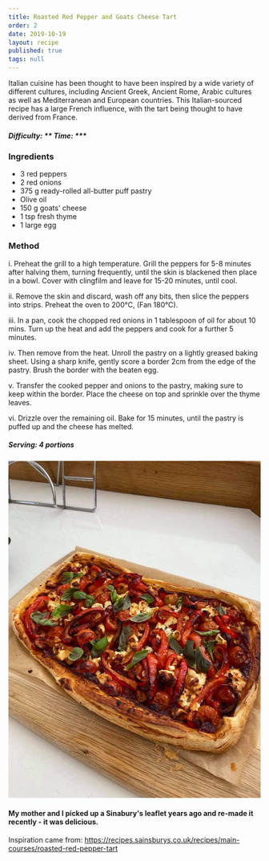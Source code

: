 ```yaml
---
title: Roasted Red Pepper and Goats Cheese Tart
order: 2
date: 2019-10-19
layout: recipe
published: true
tags: null
---
```

Italian cuisine has been thought to have been inspired by a wide variety of different cultures, including Ancient Greek, Ancient Rome, Arabic cultures as well as Mediterranean and European countries. This Italian-sourced recipe has a large French influence, with the tart being thought to have derived from France.

##### Difficulty: \*\* Time: \*\**

### Ingredients

* 3 red peppers
* 2 red onions
* 375 g ready-rolled all-butter puff pastry
* Olive oil
* 150 g goats' cheese
* 1 tsp fresh thyme
* 1 large egg

### Method

i. Preheat the grill to a high temperature. Grill the peppers for 5-8 minutes after halving them, turning frequently, until the skin is blackened then place in a bowl. Cover with clingfilm and leave for 15-20 minutes, until cool.

ii. Remove the skin and discard, wash off any bits, then slice the peppers into strips. Preheat the oven to 200°C, (Fan 180°C).

iii. In a pan, cook the chopped red onions in 1 tablespoon of oil for about 10 mins. Turn up the heat and add the peppers and cook for a further 5 minutes. 

iv. Then remove from the heat. Unroll the pastry on a lightly greased baking sheet. Using a sharp knife, gently score a border 2cm from the edge of the pastry. Brush the border with the beaten egg.

v. Transfer the cooked pepper and onions to the pastry, making sure to keep within the border. Place the cheese on top and sprinkle over the thyme leaves. 

vi. Drizzle over the remaining oil. Bake for 15 minutes, until the pastry is puffed up and the cheese has melted.

##### Serving: 4 portions

![Red Pepper and Goats Cheese Tart on a woodern board](../uploads/redpeppertart.jpg "Roasted Red Pepper and Goats Cheese Tart")

#### My mother and I picked up a Sinabury's leaflet years ago and re-made it recently - it was delicious.

Inspiration came from: <https://recipes.sainsburys.co.uk/recipes/main-courses/roasted-red-pepper-tart>